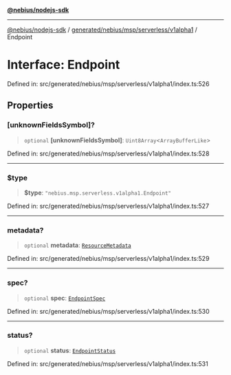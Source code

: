 [**@nebius/nodejs-sdk**](../../../../../../README.md)

***

[@nebius/nodejs-sdk](../../../../../../README.md) / [generated/nebius/msp/serverless/v1alpha1](../README.md) / Endpoint

# Interface: Endpoint

Defined in: src/generated/nebius/msp/serverless/v1alpha1/index.ts:526

## Properties

### \[unknownFieldsSymbol\]?

> `optional` **\[unknownFieldsSymbol\]**: `Uint8Array`\<`ArrayBufferLike`\>

Defined in: src/generated/nebius/msp/serverless/v1alpha1/index.ts:528

***

### $type

> **$type**: `"nebius.msp.serverless.v1alpha1.Endpoint"`

Defined in: src/generated/nebius/msp/serverless/v1alpha1/index.ts:527

***

### metadata?

> `optional` **metadata**: [`ResourceMetadata`](../../../../common/v1/interfaces/ResourceMetadata.md)

Defined in: src/generated/nebius/msp/serverless/v1alpha1/index.ts:529

***

### spec?

> `optional` **spec**: [`EndpointSpec`](EndpointSpec.md)

Defined in: src/generated/nebius/msp/serverless/v1alpha1/index.ts:530

***

### status?

> `optional` **status**: [`EndpointStatus`](EndpointStatus.md)

Defined in: src/generated/nebius/msp/serverless/v1alpha1/index.ts:531
